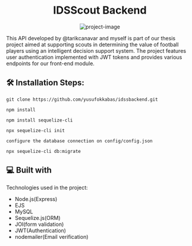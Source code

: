 <h1 align="center" id="title">IDSScout Backend</h1>

<p align="center"><img src="https://socialify.git.ci/yusufokkabas/idssbackend/image?language=1&amp;owner=1&amp;name=1&amp;theme=Dark" alt="project-image"></p>

<p id="description">This API developed by @tarikcanavar and myself is part of our thesis project aimed at supporting scouts in determining the value of football players using an intelligent decision support system. The project features user authentication implemented with JWT tokens and provides various endpoints for our front-end module.</p>

<h2>🛠️ Installation Steps:</h2>

```
git clone https://github.com/yusufokkabas/idssbackend.git
```

```
npm install
```

```
npm install sequelize-cli
```

```
npx sequelize-cli init
```

```
configure the database connection on config/config.json
```

```
npx sequelize-cli db:migrate
```

  
  
<h2>💻 Built with</h2>

Technologies used in the project:

*   Node.js(Express)
*   EJS
*   MySQL
*   Sequelize.js(ORM)
*   JOI(form validation)
*   JWT(Authentication)
*   nodemailer(Email verification)
